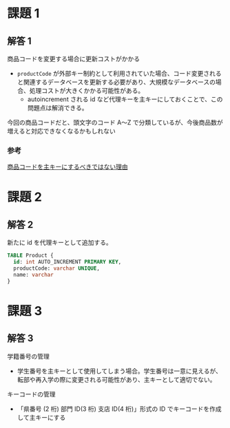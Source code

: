 # 課題 1

## 解答 1

商品コードを変更する場合に更新コストがかかる

- `productCode` が外部キー制約として利用されていた場合、コード変更されると関連するデータベースを更新する必要があり、大規模なデータベースの場合、処理コストが大きくかかる可能性がある。
    - autoincrement される id など代理キーを主キーにしておくことで、この問題点は解消できる。

今回の商品コードだと、頭文字のコード A～Z で分類しているが、今後商品数が増えると対応できなくなるかもしれない

### 参考

[商品コードを主キーにするべきではない理由](https://blog.makotoishida.com/2010/12/blog-post_26.html)

# 課題 2

## 解答 2

新たに id を代理キーとして追加する。

```sql
TABLE Product {
  id: int AUTO_INCREMENT PRIMARY KEY,
  productCode: varchar UNIQUE,
  name: varchar
}
```

# 課題 3

## 解答 3

学籍番号の管理

- 学生番号を主キーとして使用してしまう場合。学生番号は一意に見えるが、転部や再入学の際に変更される可能性があり、主キーとして適切でない。

キーコードの管理

- 「県番号 (2 桁) 部門 ID(3 桁) 支店 ID(4 桁)」形式の ID でキーコードを作成して主キーにする